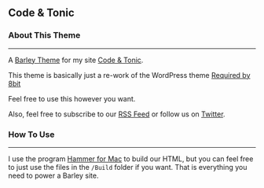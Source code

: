 ## Code & Tonic


### About This Theme

---

A [Barley Theme](http://www.getbarley.com) for my site [Code & Tonic](http://codeandtonic.com).

This theme is basically just a re-work of the WordPress theme [Required by 8bit](http://wordpress.org/themes/required) 

Feel free to use this however you want.

Also, feel free to subscribe to our [RSS Feed](http://codeandtonic.com/rss) or follow us on [Twitter](http://twitter.com/codeandtonic).

### How To Use

---

I use the program [Hammer for Mac](http://hammerformac.com/) to build our HTML, but you can feel free to just use the files in the `/Build` folder if you want. That is everything you need to power a Barley site.

